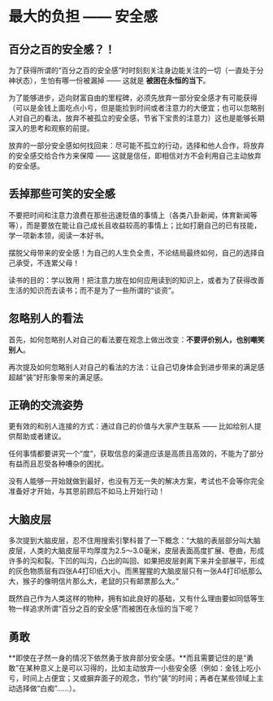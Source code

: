 # 最大的负担 —— 安全感

## 百分之百的安全感？！
为了获得所谓的“百分之百的安全感”时时刻刻关注身边能关注的一切（一直处于分神状态），生怕有哪一份被漏掉 —— 这就是 **被困在永恒的当下**。

为了能够进步，迈向财富自由的里程碑，必须先放弃一部分安全感才有可能获得（可以是金钱上面吃点小亏，但是能捡到时间或者注意力的大便宜；也可以忽略别人对自己的看法，放弃不被孤立的安全感，节省下宝贵的注意力）这也是能够长期深入的思考和观察的前提。

放弃的一部分安全感如何找回来：尽可能不孤立的行动，选择和他人合作，将放弃的安全感交给合作方来保障 —— 这就是信任，即相信对方不会利用自己主动放弃的安全感。

## 丢掉那些可笑的安全感
不要把时间和注意力浪费在那些迅速贬值的事情上（各类八卦新闻，体育新闻等等），而是要放在能让自己成长且收益较高的事情上；比如打磨自己的已有技能，学一项新本领，阅读一本好书。

摆脱父母带来的安全感！为自己的人生负全责，不论结局最终如何，自己的选择自己承受，不连累父母！

读书的目的：学以致用！把注意力放在如何应用读到的知识上，或者为了获得改善生活的知识而去读书；而不是为了一些所谓的“谈资”。

## 忽略别人的看法
首先，如何忽略别人对自己的看法要在观念上做出改变：**不要评价别人，也别嘲笑别人**。

再次提及如何忽略别人对自己的看法的方法：让自己切身体会到进步带来的满足感超越“装”好形象带来的满足感。

## 正确的交流姿势
更有效的和别人连接的方式：通过自己的价值与大家产生联系 —— 比如给别人提供帮助或者建议。

任何事情都要讲究一个“度”，获取信息的渠道应该是高质且高效的，不能为了部分有益而且忍受各种嘈杂的困扰。

没有人能够一开始就做到最好，也没有万无一失的解决方案，考试也不会等你完全准备好才开始，与其思前顾后不如马上开始行动！

## 大脑皮层
多次提到大脑皮层，忍不住用搜索引擎科普了一下概念：“大脑的表层部分叫大脑皮层，人类的大脑皮层平均厚度为2.5～3.0毫米，皮层表面高度扩展、卷曲，形成许多的沟和裂。下凹的叫沟，凸出的叫回、如果把皮层剥离下来并全部展平，形成的灰色物质层有四张A4打印纸大小。而黑猩猩的大脑皮层只有一张A4打印纸那么大，猴子的像明信片那么大，老鼠的只有邮票那么大。”

既然自己作为人类这样的物种，拥有如此良好的基础，又有什么理由要如同低等生物一样追求所谓“百分之百的安全感”而被困在永恒的当下呢？

## 勇敢
**即使在孑然一身的情况下依然勇于放弃部分安全感。**而且需要记住的是“勇敢”在某种意义上是可以习得的，比如主动放弃一小些安全感（例如：金钱上吃小亏，时间上占便宜；又或摒弃面子的观念，节约“装”的时间；再者在某些领域上主动选择做“白痴”……）。
